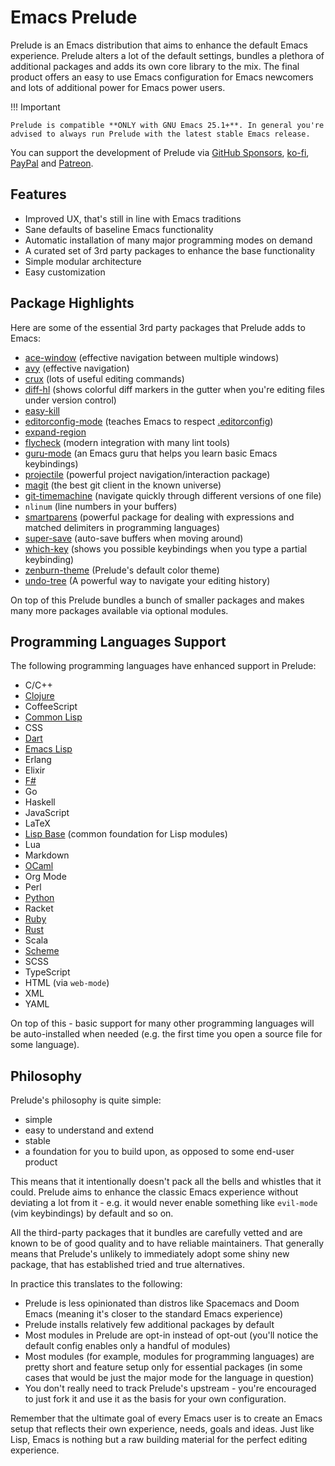 # Emacs Prelude

Prelude is an Emacs distribution that aims to enhance the default
Emacs experience.  Prelude alters a lot of the default settings,
bundles a plethora of additional packages and adds its own core
library to the mix. The final product offers an easy to use Emacs
configuration for Emacs newcomers and lots of additional power for
Emacs power users.

!!! Important

    Prelude is compatible **ONLY with GNU Emacs 25.1+**. In general you're
    advised to always run Prelude with the latest stable Emacs release.

You can support the development of Prelude via
[GitHub Sponsors](https://github.com/sponsors/bbatsov),
[ko-fi](https://www.ko-fi.com/bbatsov),
[PayPal](https://www.paypal.me/bbatsov) and
[Patreon](https://www.patreon.com/bbatsov).

## Features

- Improved UX, that's still in line with Emacs traditions
- Sane defaults of baseline Emacs functionality
- Automatic installation of many major programming modes on demand
- A curated set of 3rd party packages to enhance the base functionality
- Simple modular architecture
- Easy customization

## Package Highlights

Here are some of the essential 3rd party packages that Prelude adds to Emacs:

- [ace-window](https://github.com/abo-abo/ace-window)
  (effective navigation between multiple windows)
- [avy](https://github.com/abo-abo/avy)
  (effective navigation)
- [crux](https://github.com/bbatsov/crux)
  (lots of useful editing commands)
- [diff-hl](https://github.com/dgutov/diff-hl)
  (shows colorful diff markers in the gutter when you're editing files
  under version control)
- [easy-kill](https://github.com/leoliu/easy-kill)
- [editorconfig-mode](https://github.com/editorconfig/editorconfig-emacs)
  (teaches Emacs to respect [.editorconfig](https://editorconfig.org/))
- [expand-region](https://github.com/magnars/expand-region.el)
- [flycheck](https://www.flycheck.org/)
  (modern integration with many lint tools)
- [guru-mode](https://github.com/bbatsov/guru-mode)
  (an Emacs guru that helps you learn basic Emacs keybindings)
- [projectile](https://github.com/bbatsov/projectile)
  (powerful project navigation/interaction package)
- [magit](https://magit.vc/)
  (the best git client in the known universe)
- [git-timemachine](https://gitlab.com/pidu/git-timemachine)
  (navigate quickly through different versions of one file)
- `nlinum`
  (line numbers in your buffers)
- [smartparens](https://github.com/Fuco1/smartparens)
  (powerful package for dealing with expressions and matched
  delimiters in programming languages)
- [super-save](https://github.com/bbatsov/super-save)
  (auto-save buffers when moving around)
- [which-key](https://github.com/justbur/emacs-which-key)
  (shows you possible keybindings when you type a partial keybinding)
- [zenburn-theme](https://github.com/bbatsov/zenburn-emacs)
  (Prelude's default color theme)
- [undo-tree](https://elpa.gnu.org/packages/undo-tree.html)
  (A powerful way to navigate your editing history)

On top of this Prelude bundles a bunch of smaller packages and makes
many more packages available via optional modules.

## Programming Languages Support

The following programming languages have enhanced support in Prelude:

- C/C++
- [Clojure](modules/clojure.md)
- CoffeeScript
- [Common Lisp](modules/common_lisp.md)
- CSS
- [Dart](modules/dart.md)
- [Emacs Lisp](modules/emacs_lisp.md)
- Erlang
- Elixir
- [F#](modules/fsharp.md)
- Go
- Haskell
- JavaScript
- LaTeX
- [Lisp Base](modules/lisp.md) (common foundation for Lisp modules)
- Lua
- Markdown
- [OCaml](modules/ocaml.md)
- Org Mode
- Perl
- [Python](modules/python.md)
- Racket
- [Ruby](modules/ruby.md)
- [Rust](modules/rust.md)
- Scala
- [Scheme](modules/scheme.md)
- SCSS
- TypeScript
- HTML (via `web-mode`)
- XML
- YAML

On top of this - basic support for many other programming languages
will be auto-installed when needed (e.g. the first time you open a
source file for some language).

## Philosophy

Prelude's philosophy is quite simple:

- simple
- easy to understand and extend
- stable
- a foundation for you to build upon, as opposed to some end-user product

This means that it intentionally doesn't pack all the bells and
whistles that it could.  Prelude aims to enhance the classic Emacs
experience without deviating a lot from it - e.g.  it would never
enable something like `evil-mode` (vim keybindings) by default and so
on.

All the third-party packages that it bundles are carefully vetted and
are known to be of good quality and to have reliable maintainers. That
generally means that Prelude's unlikely to immediately adopt some
shiny new package, that has established tried and true alternatives.

In practice this translates to the following:

- Prelude is less opinionated than distros like Spacemacs and Doom
  Emacs (meaning it's closer to the standard Emacs experience)
- Prelude installs relatively few additional packages by default
- Most modules in Prelude are opt-in instead of opt-out (you'll notice
  the default config enables only a handful of modules)
- Most modules (for example, modules for programming languages) are
  pretty short and feature setup only for essential packages (in some
  cases that would be just the major mode for the language in
  question)
- You don't really need to track Prelude's upstream - you're
  encouraged to just fork it and use it as the basis for your own
  configuration.

Remember that the ultimate goal of every Emacs user is to create an
Emacs setup that reflects their own experience, needs, goals and
ideas. Just like Lisp, Emacs is nothing but a raw building material
for the perfect editing experience.
